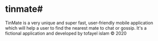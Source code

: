 # tinmate#
TinMate is a very unique and super fast, user-friendly mobile application which will help a user to find the nearest mate to chat or gossip. It's a fictional application and developed by tofayel islam © 2020
